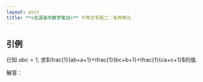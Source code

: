 ```yaml
---
layout: post
title: **<无涯高中数学笔记>** 不等式专题二：各种换元
---
```


## 引例

已知 $abc=1$, 求$\frac{1}{ab+a+1}+\frac{1}{bc+b+1}+\frac{1}{ca+c+1}$的值.

解答：




